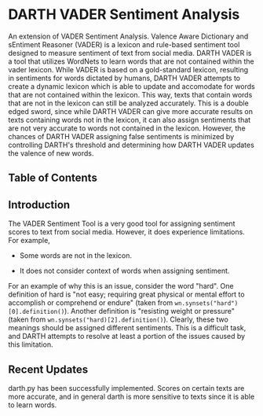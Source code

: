 # DARTH VADER Sentiment Analysis

An extension of VADER Sentiment Analysis. Valence Aware Dictionary and sEntiment Reasoner (VADER) is a lexicon and rule-based sentiment tool designed to measure sentiment of text from social media. DARTH VADER is a tool that utilizes WordNets to learn words that are not contained within the vader lexicon. While VADER is based on a gold-standard lexicon, resulting in sentiments for words dictated by humans, DARTH VADER attempts to create a dynamic lexicon which is able to update and accomodate for words that are not contained within the lexicon. This way, texts that contain words that are not in the lexicon can still be analyzed accurately. This is a double edged sword, since while DARTH VADER can give more accurate results on texts containing words not in the lexicon, it can also assign sentiments that are not very accurate to words not contained in the lexicon. However, the chances of DARTH VADER assigning false sentiments is minimized by controlling DARTH's threshold and determining how DARTH VADER updates the valence of new words.

## Table of Contents


## Introduction

The VADER Sentiment Tool is a very good tool for assigning sentiment scores to text from social media. However, it does experience limitations. For example, 

* Some words are not in the lexicon. 



* It does not consider context of words when assigning sentiment. 

For an example of why this is an issue, consider the word "hard". One definition of hard is "not easy; requiring great physical or mental effort to accomplish or comprehend or endure" (taken from ```wn.synsets("hard")[0].definition()```). Another definition is "resisting weight or pressure" (taken from ```wn.synsets("hard)[2].definition()```). Clearly, these two meanings should be assigned different sentiments. This is a difficult task, and DARTH attempts to resolve at least a portion of the issues caused by this limitation.

## Recent Updates

darth.py has been successfully implemented. Scores on certain texts are more accurate, and in general darth is more sensitive to texts since it is able to learn words.
